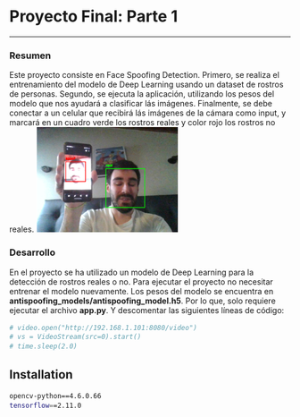 # Proyecto Final: Parte 1
---
### Resumen
Este proyecto consiste en Face Spoofing Detection. Primero, se realiza el entrenamiento del modelo de Deep Learning usando un dataset de rostros de personas. Segundo, se ejecuta la aplicación, utilizando los pesos del modelo que nos ayudará a clasificar lás imágenes. Finalmente, se debe conectar a un celular que recibirá lás imágenes de la cámara como input, y marcará en un cuadro verde los rostros reales y color rojo los rostros no reales.
![Descripción de la imagen](/img/prueba.png "Face Spoofing Detection")

### Desarrollo

En el proyecto se ha utilizado un modelo de Deep Learning para la detección de rostros reales o no. Para ejecutar el proyecto no necesitar entrenar el modelo nuevamente. Los pesos del modelo se encuentra en **antispoofing_models/antispoofing_model.h5**. Por lo que, solo requiere ejecutar el archivo **app.py**. Y descomentar las siguientes líneas de código:

```sh
# video.open("http://192.168.1.101:8080/video")
# vs = VideoStream(src=0).start()
# time.sleep(2.0)
```

## Installation

```sh
opencv-python==4.6.0.66
tensorflow==2.11.0
```